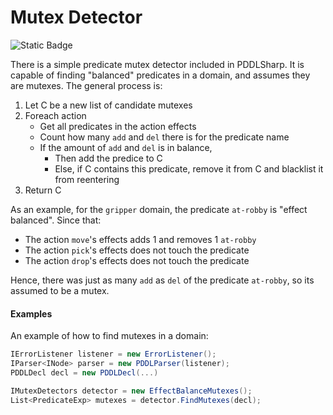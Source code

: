 # Mutex Detector
![Static Badge](https://img.shields.io/badge/Namespace-PDDLSharp.PDDLSharp.Toolkit.MutexDetector-orange)

There is a simple predicate mutex detector included in PDDLSharp.
It is capable of finding "balanced" predicates in a domain, and assumes they are mutexes.
The general process is:
1. Let C be a new list of candidate mutexes
2. Foreach action
   - Get all predicates in the action effects
   - Count how many `add` and `del` there is for the predicate name
   - If the amount of `add` and `del` is in balance, 
      - Then add the predice to C
      - Else, if C contains this predicate, remove it from C and blacklist it from reentering
3. Return C

As an example, for the `gripper` domain, the predicate `at-robby` is "effect balanced". Since that:
* The action `move`'s effects adds 1 and removes 1 `at-robby`
* The action `pick`'s effects does not touch the predicate
* The action `drop`'s effects does not touch the predicate

Hence, there was just as many `add` as `del` of the predicate `at-robby`, so its assumed to be a mutex.

#### Examples
An example of how to find mutexes in a domain:
```csharp
IErrorListener listener = new ErrorListener();
IParser<INode> parser = new PDDLParser(listener);
PDDLDecl decl = new PDDLDecl(...)

IMutexDetectors detector = new EffectBalanceMutexes();
List<PredicateExp> mutexes = detector.FindMutexes(decl);
```